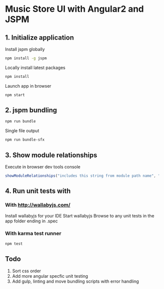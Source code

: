 # Music Store UI with Angular2 and JSPM

## 1. Initialize application

Install jspm globally
```bash
npm install -g jspm
```

Locally install latest packages
```bash
npm install
```

Launch app in browser
```bash
npm start
``` 

## 2. jspm bundling
```bash
npm run bundle
```
Single file output
```bash
npm run bundle-sfx
```

## 3. Show module relationships
Execute in browser dev tools console
```javascript
showModuleRelationships("includes this string from module path name", "excludes this string from module path name")
```

## 4. Run unit tests with 
### With http://wallabyjs.com/
Install wallabyjs for your IDE
Start wallabyjs
Browse to any unit tests in the app folder ending in .spec
### With karma test runner
```bash
npm test
```


## Todo
1. Sort css order
2. Add more angular specfic unit testing
3. Add gulp, linting and move bundling scripts with error handling

